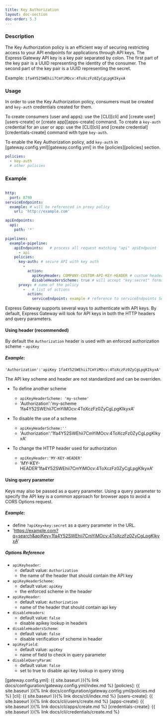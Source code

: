 ```yaml
---
title: Key Authorization
layout: doc-section
doc-order: 5.3
---
```


### Description

The Key Authorization policy is an efficient way of securing restricting access to your API endpoints for applications through API keys.
The Express Gateway API key is a key pair separated by colon. The first part of the key pair is a UUID representing the identity of the consumer.
The second part of the key pair is a UUID representing the secret.

Example: `1fa4Y52SWEhii7CmYiMOcv:4ToXczFz0ZyCgLpgKIkyxA`


### Usage

In order to use the Key Authorization policy, consumers must be created and `key-auth` credentials created for them.

To create consumers (user and apps): use the [CLI][cli] and [create user][users-create] or [create app][apps-create] command.
To create a `key-auth` credential for an user or app: use the [CLI][cli] and [create credential][credentials-create] command with type `key-auth`.

To enable the Key Authorization policy, add `key-auth` in [gateway.config.yml][gateway.config.yml] in the [policies][policies] section.

```yaml
policies:
  - key-auth
  # other policies
```

### Example

```yaml

http:
  port: 8790
serviceEndpoints:
  example: # will be referenced in proxy policy
    url: 'http://example.com'

apiEndpoints:
  api:
    path: '*'

pipelines:
  example-pipeline:
    apiEndpoints:   # process all request matching "api" apiEndpoint
      - api
    policies:
      key-auth: # secure API with key auth
        -
          action:
            apiKeyHeader: COMPANY-CUSTOM-API-KEY-HEADER # custom header name
            disableHeadersScheme: true # will accept "key:secret" format instead of "scheme key:secret"
      proxy: # name of the policy
        -   # list of actions
          action:
            serviceEndpoint: example # reference to serviceEndpoints Section

```

Express Gateway supports several ways to authenticate with API keys. By default, Express Gateway will look for API keys in both the HTTP headers and query parameters.

#### Using header (recommended)
By default the `Authorization` header is used with an enforced authorization scheme - `apiKey`

##### Example:
`'Authorization':'apiKey 1fa4Y52SWEhii7CmYiMOcv:4ToXczFz0ZyCgLpgKIkyxA'`

The API key scheme and header are not standardized and can be overriden.

* To define another scheme
  - `apiKeyHeaderScheme: 'my-scheme'`
  - 'Authorization':'my-scheme 1fa4Y52SWEhii7CmYiMOcv:4ToXczFz0ZyCgLpgKIkyxA'

* To disable the use of a scheme
  - `apiKeyHeaderScheme:''`
  - 'Authorization':'1fa4Y52SWEhii7CmYiMOcv:4ToXczFz0ZyCgLpgKIkyxA'

* To change the HTTP header used for authorization
  - `apiKeyHeader:'MY-KEY-HEADER'`
  - 'MY-KEY-HEADER'1fa4Y52SWEhii7CmYiMOcv:4ToXczFz0ZyCgLpgKIkyxA'


#### Using query parameter
Keys may also be passed as a query parameter. Using a query parameter to specify the API key is a common approach for browser apps to avoid a CORS Options request.

##### Example:
- define `?apiKey=key:secret` as a query parameter in the URL.
- 'https://example.com?q=search&apiKey=1fa4Y52SWEhii7CmYiMOcv:4ToXczFz0ZyCgLpgKIkyxA'


##### Options Reference

* `apiKeyheader`:
  - default value: `Authorization`
  - the name of the header that should contain the API key
* `apiKeyHeaderScheme`:
  - default value: `apiKey`
  - the enforced scheme in the header
* `apiKeyHeader`:
  - default value: `Authorization`
  - name of the header that should contain api key
* `disableHeaders`:
  - default value: `false`
  - disable apikey lookup in headers
* `disableHeadersScheme`:
  - default value: `false`
  - disable verification of scheme in header
* `apiKeyField`:
  - default value: `apiKey`
  - name of field to check in query parameter
* `disableQueryParam`:
  - default value: `false`
  - set to true to disable api key lookup in query string

[gateway.config.yml]: {{ site.baseurl }}{% link docs/configuration/gateway.config.yml/index.md %}
[policies]: {{ site.baseurl }}{% link docs/configuration/gateway.config.yml/policies.md %}
[cli]: {{ site.baseurl }}{% link docs/cli/index.md %}
[users-create]: {{ site.baseurl }}{% link docs/cli/users/create.md %}
[apps-create]: {{ site.baseurl }}{% link docs/cli/apps/create.md %}
[credentials-create]: {{ site.baseurl }}{% link docs/cli/credentials/create.md %}
